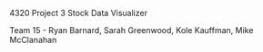 4320 Project 3 Stock Data Visualizer

Team 15 - Ryan Barnard, Sarah Greenwood, Kole Kauffman, Mike McClanahan
